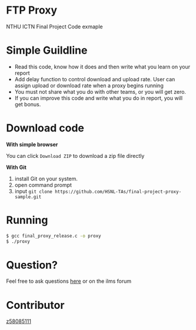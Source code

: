 FTP Proxy
==
NTHU ICTN Final Project Code exmaple

Simple Guildline
==

- Read this code, know how it does and then write what you learn on your report
- Add delay function to control download and upload rate. User can assign upload or download rate when a proxy begins running
- You must not share what you do with other teams, or you will get zero.
- If you can improve this code and write what you do in report, you will get bonus.

Download code
==

**With simple browser**

You can click ``` Download ZIP ``` to download a zip file directly

**With Git**
 
1. install Git on your system.
2. open command prompt
3. input ```git clone https://github.com/HSNL-TAs/final-project-proxy-sample.git```

Running
==
```bash
$ gcc final_proxy_release.c -o proxy
$ ./proxy
```

Question?
==
Feel free to ask questions [here](https://github.com/HSNL-TAs/final-project-proxy-sample/issues) or on the ilms forum

Contributor
==
[z58085111](https://github.com/z58085111)

